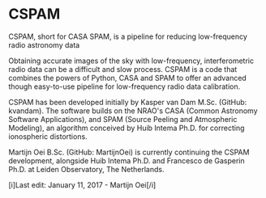 # CSPAM
CSPAM, short for CASA SPAM, is a pipeline for reducing low-frequency radio astronomy data


Obtaining accurate images of the sky with low-frequency, interferometric radio data can be a difficult and slow process. CSPAM is a code that combines the powers of Python, CASA and SPAM to offer an advanced though easy-to-use pipeline for low-frequency radio data calibration.

CSPAM has been developed initially by Kasper van Dam M.Sc. (GitHub: kvandam). The software builds on the NRAO's CASA (Common Astronomy Software Applications), and SPAM (Source Peeling and Atmospheric Modeling), an algorithm conceived by Huib Intema Ph.D. for correcting ionospheric distortions.

Martijn Oei B.Sc. (GitHub: MartijnOei) is currently continuing the CSPAM development, alongside Huib Intema Ph.D. and Francesco de Gasperin Ph.D. at Leiden Observatory, The Netherlands.


[i]Last edit: January 11, 2017 - Martijn Oei[/i]
